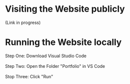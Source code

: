 <h1>Visiting the Website publicly</h1>
(Link in progress)
<h1>Running the Website locally</h1>
Step One:
Download Visual Studio Code<br>
<br>
Step Two:
Open the Folder "Portfolio" in VS Code <br>
<br>
Stop Three:
Click "Run"


